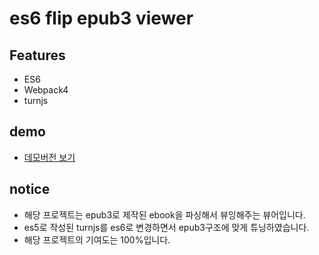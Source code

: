 # es6 flip epub3 viewer

## Features
- ES6
- Webpack4
- turnjs

## demo
 - [데모버전 보기](https://puregramer.github.io/es6-flip-epub3-viewer)
 
 ## notice
 - 해당 프로젝트는 epub3로 제작된 ebook을 파싱해서 뷰잉해주는 뷰어입니다.
 - es5로 작성된 turnjs를 es6로 변경하면서 epub3구조에 맞게 튜닝하였습니다.
 - 해당 프로젝트의 기여도는 100%입니다.

